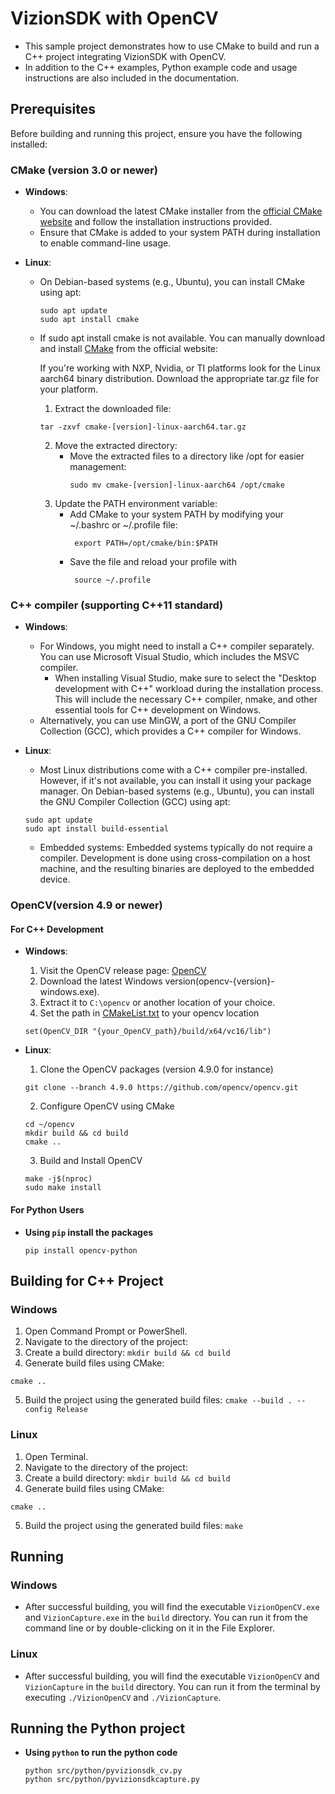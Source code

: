 # VizionSDK with OpenCV

- This sample project demonstrates how to use CMake to build and run a C++ project integrating VizionSDK with OpenCV. 
- In addition to the C++ examples, Python example code and usage instructions are also included in the documentation.

## Prerequisites

Before building and running this project, ensure you have the following installed:

### CMake (version 3.0 or newer)
- **Windows**: 
  - You can download the latest CMake installer from the [official CMake website](https://cmake.org/download/) and follow the installation instructions provided.
  - Ensure that CMake is added to your system PATH during installation to enable command-line usage.

- **Linux**: 
  - On Debian-based systems (e.g., Ubuntu), you can install CMake using apt:
    ```
    sudo apt update
    sudo apt install cmake
    ```
  - If sudo apt install cmake is not available. You can manually download and install [CMake](https://cmake.org/download/) from the official website:

    If you're working with NXP, Nvidia, or TI platforms  look for the Linux aarch64 binary distribution. Download the appropriate tar.gz file for your platform.
    1. Extract the downloaded file:
    ```
    tar -zxvf cmake-[version]-linux-aarch64.tar.gz
    ```
    2. Move the extracted directory:
       - Move the extracted files to a directory like /opt for easier management:
         ```
         sudo mv cmake-[version]-linux-aarch64 /opt/cmake
         ```
    3. Update the PATH environment variable:
       - Add CMake to your system PATH by modifying your ~/.bashrc or ~/.profile file:
         ```
          export PATH=/opt/cmake/bin:$PATH
         ```
        - Save the file and reload your profile with
          ```
           source ~/.profile
          ```
### C++ compiler (supporting C++11 standard)

- **Windows**: 
  - For Windows, you might need to install a C++ compiler separately. You can use Microsoft Visual Studio, which includes the MSVC compiler.
    - When installing Visual Studio, make sure to select the "Desktop development with C++" workload during the installation process. This will include the necessary C++ compiler, nmake, and other essential tools for C++ development on Windows. 
  - Alternatively, you can use MinGW, a port of the GNU Compiler Collection (GCC), which provides a C++ compiler for Windows.

- **Linux**: 
    - Most Linux distributions come with a C++ compiler pre-installed. However, if it's not available, you can install it using your package manager.
  On Debian-based systems (e.g., Ubuntu), you can install the GNU Compiler Collection (GCC) using apt:
    ```
    sudo apt update
    sudo apt install build-essential
    ```
   - Embedded systems:
    Embedded systems typically do not require a compiler. Development is done using cross-compilation on a host machine, and the resulting binaries are deployed to the embedded device.

### OpenCV(version 4.9 or newer)

#### For C++ Development

- **Windows**: 
  1. Visit the OpenCV release page: [OpenCV](https://github.com/opencv/opencv/releases)
  2. Download the latest Windows version(opencv-{version}-windows.exe).
  3. Extract it to `C:\opencv` or another location of your choice.
  4. Set the path in [CMakeList.txt](http://10.20.30.20:4000/Selena/VizionSDK_OpenCV/src/branch/main/CMakeLists.txt#L19) to your opencv location
    ```
    set(OpenCV_DIR "{your_OpenCV_path}/build/x64/vc16/lib")
    ```

- **Linux**: 
  1. Clone the OpenCV packages (version 4.9.0 for instance)
    ```
    git clone --branch 4.9.0 https://github.com/opencv/opencv.git
    ```
  2. Configure OpenCV using CMake
    ```
    cd ~/opencv
    mkdir build && cd build
    cmake ..
    ```
  3. Build and Install OpenCV
    ```
    make -j$(nproc)
    sudo make install
    ```

#### For Python Users

- **Using `pip` install the packages**
    ```
    pip install opencv-python
    ```
   
## Building for C++ Project

### Windows

1. Open Command Prompt or PowerShell.
2. Navigate to the directory of the project:
3. Create a build directory: `mkdir build && cd build`
4. Generate build files using CMake:
  ```
  cmake ..
  ```
5. Build the project using the generated build files: `cmake --build . --config Release`

### Linux

1. Open Terminal.
2. Navigate to the directory of the project:
3. Create a build directory: `mkdir build && cd build`
4. Generate build files using CMake:
  ```
  cmake ..
  ```
5. Build the project using the generated build files: `make`

## Running

### Windows

- After successful building, you will find the executable `VizionOpenCV.exe` and `VizionCapture.exe` in the `build` directory. You can run it from the command line or by double-clicking on it in the File Explorer.

### Linux

- After successful building, you will find the executable `VizionOpenCV` and `VizionCapture` in the `build` directory. You can run it from the terminal by executing `./VizionOpenCV` and `./VizionCapture`.

## Running the Python project

- **Using `python` to run the python code**
    ```
    python src/python/pyvizionsdk_cv.py
    python src/python/pyvizionsdkcapture.py
    ```
   